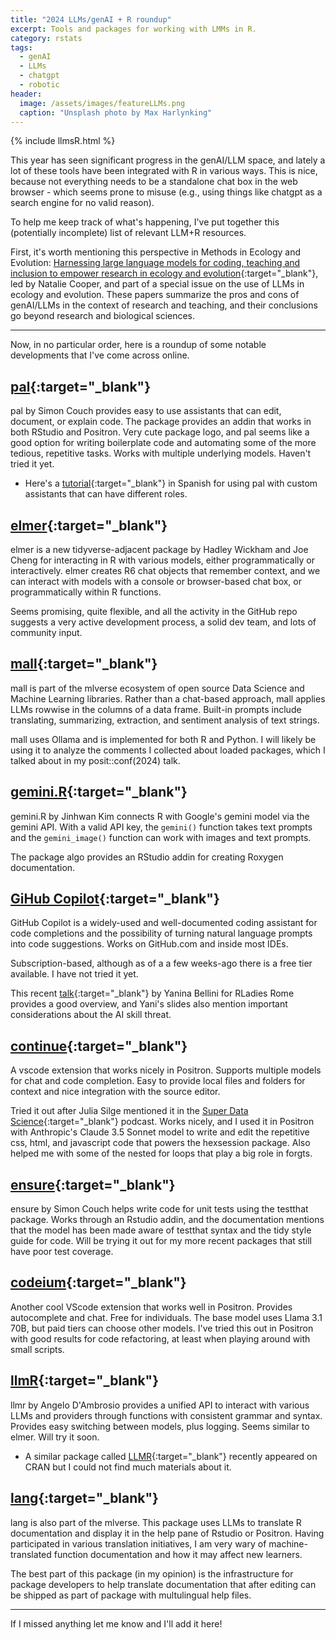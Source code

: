 ```yaml
---
title: "2024 LLMs/genAI + R roundup"
excerpt: Tools and packages for working with LMMs in R. 
category: rstats
tags:
  - genAI
  - LLMs
  - chatgpt
  - robotic
header:
  image: /assets/images/featureLLMs.png
  caption: "Unsplash photo by Max Harlynking"
---
```



{% include llmsR.html %}

This year has seen significant progress in the genAI/LLM space, and lately a lot of these tools have been integrated with R in various ways. This is nice, because not everything needs to be a standalone chat box in the web browser - which seems prone to misuse (e.g., using things like chatgpt as a search engine for no valid reason).

To help me keep track of what's happening, I've put together this (potentially incomplete) list of relevant LLM+R resources. 


First, it's worth mentioning this perspective in Methods in Ecology and Evolution: [Harnessing large language models for coding, teaching and inclusion to empower research in ecology and evolution](https://doi.org/10.1111/2041-210X.14325){:target="_blank"}, led by Natalie Cooper, and part of a special issue on the use of LLMs in ecology and evolution. These papers summarize the pros and cons of genAI/LLMs in the context of research and teaching, and their conclusions go beyond research and biological sciences.

---

Now, in no particular order, here is a roundup of some notable developments that I've come across online. 

## [pal](https://simonpcouch.github.io/pal/){:target="_blank"}

pal by Simon Couch provides easy to use assistants that can edit, document, or explain code. The package provides an addin that works in both RStudio and Positron. Very cute package logo, and pal seems like a good option for writing boilerplate code and automating some of the more tedious, repetitive tasks. Works with multiple underlying models. Haven't tried it yet. 

* Here's a [tutorial](https://bastianolea.rbind.io/blog/pal_asistentes_llm/){:target="_blank"} in Spanish for using pal with custom assistants that can have different roles. 

## [elmer](http://elmer.tidyverse.org/){:target="_blank"}

elmer is a new tidyverse-adjacent package by Hadley Wickham and Joe Cheng for interacting in R with various models, either programmatically or interactively. elmer creates R6 chat objects that remember context, and we can interact with models with a console or browser-based chat box, or programmatically within R functions.

Seems promising, quite flexible, and all the activity in the GitHub repo suggests a very active development process, a solid dev team, and lots of community input.

## [mall](https://mlverse.github.io/mall/){:target="_blank"} 

mall is part of the mlverse ecosystem of open source Data Science and Machine Learning libraries. Rather than a chat-based approach, mall applies LLMs rowwise in the columns of a data frame. Built-in prompts include translating, summarizing, extraction, and sentiment analysis of text strings.

mall uses Ollama and is implemented for both R and Python. I will likely be using it to analyze the comments I collected about loaded packages, which I talked about in my posit::conf(2024) talk.

## [gemini.R](https://jhk0530.github.io/gemini.R/){:target="_blank"}

gemini.R by Jinhwan Kim connects R with Google's gemini model via the gemini API. With a valid API key, the `gemini()` function takes text prompts and the `gemini_image()` function can work with images and text prompts.

The package algo provides an RStudio addin for creating Roxygen documentation. 


## [GiHub Copilot](https://github.com/features/copilot){:target="_blank"}

GitHub Copilot is a widely-used and well-documented coding assistant for code completions and the possibility of turning natural language prompts into code suggestions. Works on GitHub.com and inside most IDEs. 

Subscription-based, although as of a a few weeks-ago there is a free tier available. I have not tried it yet.

This recent [talk](https://github.com/yabellini/copilotWithR){:target="_blank"} by Yanina Bellini for RLadies Rome provides a good overview, and 
Yani's slides also mention important considerations about the AI skill threat. 

## [continue](https://www.continue.dev/){:target="_blank"}

A vscode extension that works nicely in Positron. Supports multiple models for chat and code completion. Easy to provide local files and folders for context and nice integration with the source editor.

Tried it out after Julia Silge mentioned it in the [Super Data Science](https://www.superdatascience.com/podcast/817){:target="_blank"} podcast. Works nicely, and I used it in Positron with Anthropic's Claude 3.5 Sonnet model to write and edit the repetitive css, html, and javascript code that powers the hexsession package. Also helped me with some of the nested for loops that play a big role in forgts. 

## [ensure](https://simonpcouch.github.io/ensure/){:target="_blank"}

ensure by Simon Couch helps write code for unit tests using the testthat package. Works through an Rstudio addin, and the documentation mentions that the model has been made aware of testthat syntax and the tidy style guide for code. Will be trying it out for my more recent packages that still have poor test coverage. 

## [codeium](https://codeium.com/){:target="_blank"}

Another cool VScode extension that works well in Positron. Provides autocomplete and chat. Free for individuals. The base model uses Llama 3.1 70B, but paid tiers can choose other models. I've tried this out in Positron with good results for code refactoring, at least when playing around with small scripts.

## [llmR](https://github.com/bakaburg1/llmR){:target="_blank"}

llmr by Angelo D'Ambrosio provides a unified API to interact with various LLMs and providers through functions with consistent grammar and syntax. Provides easy switching between models, plus logging. Seems similar to elmer. Will try it soon. 

* A similar package called [LLMR](https://cran.r-project.org/package=LLMR){:target="_blank"} recently appeared on CRAN but I could not find much materials about it.

## [lang](https://mlverse.github.io/lang/){:target="_blank"}

lang is also part of the mlverse. This package uses LLMs to translate R documentation and display it in the help pane of Rstudio or Positron. Having participated in various translation initiatives, I am very wary of machine-translated function documentation and how it may affect new learners.

The best part of this package (in my opinion) is the infrastructure for package developers to help translate documentation that after editing can be shipped as part of package with multulingual help files. 



--- 

If I missed anything let me know and I'll add it here!
